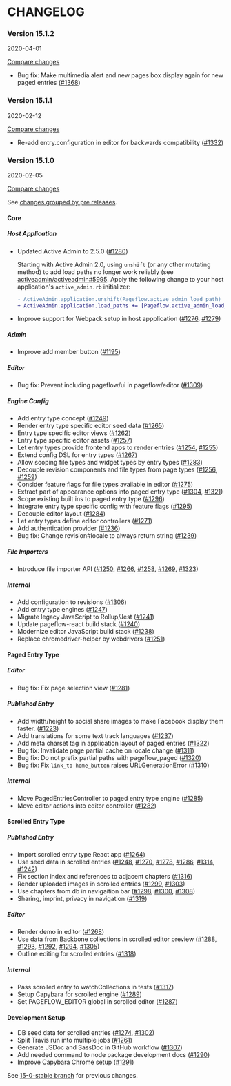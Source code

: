 # CHANGELOG

### Version 15.1.2

2020-04-01

[Compare changes](https://github.com/codevise/pageflow/compare/v15.1.1...v15.1.2)

- Bug fix: Make multimedia alert and new pages box display again for
  new paged entries
  ([#1368](https://github.com/codevise/pageflow/pull/1368))

### Version 15.1.1

2020-02-12

[Compare changes](https://github.com/codevise/pageflow/compare/v15.1.0...v15.1.1)

- Re-add entry.configuration in editor for backwards compatibility
  ([#1332](https://github.com/codevise/pageflow/pull/1332))

### Version 15.1.0

2020-02-05

[Compare changes](https://github.com/codevise/pageflow/compare/15-0-stable...v15.1.0)

See
[changes grouped by pre releases](https://github.com/codevise/pageflow/blob/v15.1.0.rc0/CHANGELOG.md).

#### Core

##### Host Application

- Updated Active Admin to 2.5.0
  ([#1280](https://github.com/codevise/pageflow/pull/1280))

  Starting with Active Admin 2.0, using `unshift` (or any other
  mutating method) to add load paths no longer work reliably (see
  [activeadmin/activeadmin#5995](https://github.com/activeadmin/activeadmin/issues/5995).
  Apply the following change to your host application's
  `active_admin.rb` initializer:

  ```diff
  - ActiveAdmin.application.unshift(Pageflow.active_admin_load_path)
  + ActiveAdmin.application.load_paths += [Pageflow.active_admin_load_path]
  ```

- Improve support for Webpack setup in host appplication
  ([#1276](https://github.com/codevise/pageflow/pull/1276),
   [#1279](https://github.com/codevise/pageflow/pull/1279))

##### Admin

- Improve add member button
  ([#1195](https://github.com/codevise/pageflow/pull/1195))

##### Editor

- Bug fix: Prevent including pageflow/ui in pageflow/editor
  ([#1309](https://github.com/codevise/pageflow/pull/1309))

##### Engine Config

- Add entry type concept
  ([#1249](https://github.com/codevise/pageflow/pull/1249))
- Render entry type specific editor seed data
  ([#1265](https://github.com/codevise/pageflow/pull/1265))
- Entry type specific editor views
  ([#1262](https://github.com/codevise/pageflow/pull/1262))
- Entry type specific editor assets
  ([#1257](https://github.com/codevise/pageflow/pull/1257))
- Let entry types provide frontend apps to render entries
  ([#1254](https://github.com/codevise/pageflow/pull/1254),
   [#1255](https://github.com/codevise/pageflow/pull/1255))
- Extend config DSL for entry types
  ([#1267](https://github.com/codevise/pageflow/pull/1267))
- Allow scoping file types and widget types by entry types
  ([#1283](https://github.com/codevise/pageflow/pull/1283))
- Decouple revision components and file types from page types
  ([#1256](https://github.com/codevise/pageflow/pull/1256),
   [#1259](https://github.com/codevise/pageflow/pull/1259))
- Consider feature flags for file types available in editor
  ([#1275](https://github.com/codevise/pageflow/pull/1275))
- Extract part of appearance options into paged entry type
  ([#1304](https://github.com/codevise/pageflow/pull/1304),
   [#1321](https://github.com/codevise/pageflow/pull/1321))
- Scope existing built ins to paged entry type
  ([#1296](https://github.com/codevise/pageflow/pull/1296))
- Integrate entry type specific config with feature flags
  ([#1295](https://github.com/codevise/pageflow/pull/1295))
- Decouple editor layout
  ([#1284](https://github.com/codevise/pageflow/pull/1284))
- Let entry types define editor controllers
  ([#1271](https://github.com/codevise/pageflow/pull/1271))
- Add authentication provider
  ([#1236](https://github.com/codevise/pageflow/pull/1236))
- Bug fix: Change revision#locale to always return string
  ([#1239](https://github.com/codevise/pageflow/pull/1239))

##### File Importers

- Introduce file importer API
  ([#1250](https://github.com/codevise/pageflow/pull/1250),
   [#1266](https://github.com/codevise/pageflow/pull/1266),
   [#1258](https://github.com/codevise/pageflow/pull/1258),
   [#1269](https://github.com/codevise/pageflow/pull/1269),
   [#1323](https://github.com/codevise/pageflow/pull/1323))

##### Internal

- Add configuration to revisions
  ([#1306](https://github.com/codevise/pageflow/pull/1306))
- Add entry type engines
  ([#1247](https://github.com/codevise/pageflow/pull/1247))
- Migrate legacy JavaScript to Rollup/Jest
  ([#1241](https://github.com/codevise/pageflow/pull/1241))
- Update pageflow-react build stack
  ([#1240](https://github.com/codevise/pageflow/pull/1240))
- Modernize editor JavaScript build stack
  ([#1238](https://github.com/codevise/pageflow/pull/1238))
- Replace chromedriver-helper by webdrivers
  ([#1251](https://github.com/codevise/pageflow/pull/1251))

#### Paged Entry Type

##### Editor

- Bug fix: Fix page selection view
  ([#1281](https://github.com/codevise/pageflow/pull/1281))

##### Published Entry

- Add width/height to social share images to make Facebook display
  them faster.
  ([#1223](https://github.com/codevise/pageflow/pull/1223))
- Add translations for some text track languages
  ([#1237](https://github.com/codevise/pageflow/pull/1237))
- Add meta charset tag in application layout of paged entries
  ([#1322](https://github.com/codevise/pageflow/pull/1322))
- Bug fix: Invalidate page partial cache on locale change
  ([#1311](https://github.com/codevise/pageflow/pull/1311))
- Bug fix: Do not prefix partial paths with pageflow_paged
  ([#1320](https://github.com/codevise/pageflow/pull/1320))
- Bug fix: Fix `link_to home_button` raises URLGenerationError
  ([#1310](https://github.com/codevise/pageflow/pull/1310))

##### Internal

- Move PagedEntriesController to paged entry type engine
  ([#1285](https://github.com/codevise/pageflow/pull/1285))
- Move editor actions into editor controller
  ([#1282](https://github.com/codevise/pageflow/pull/1282))

#### Scrolled Entry Type

##### Published Entry

- Import scrolled entry type React app
  ([#1264](https://github.com/codevise/pageflow/pull/1264))
- Use seed data in scrolled entries
  ([#1248](https://github.com/codevise/pageflow/pull/1248),
   [#1270](https://github.com/codevise/pageflow/pull/1270),
   [#1278](https://github.com/codevise/pageflow/pull/1278),
   [#1286](https://github.com/codevise/pageflow/pull/1286),
   [#1314](https://github.com/codevise/pageflow/pull/1314),
   [#1242](https://github.com/codevise/pageflow/pull/1242))
- Fix section index and references to adjacent chapters
  ([#1316](https://github.com/codevise/pageflow/pull/1316))
- Render uploaded images in scrolled entries
  ([#1299](https://github.com/codevise/pageflow/pull/1299),
   [#1303](https://github.com/codevise/pageflow/pull/1303))
- Use chapters from db in navigaition bar
  ([#1298](https://github.com/codevise/pageflow/pull/1298),
   [#1300](https://github.com/codevise/pageflow/pull/1300),
   [#1308](https://github.com/codevise/pageflow/pull/1308))
- Sharing, imprint, privacy in navigation
  ([#1319](https://github.com/codevise/pageflow/pull/1319))

##### Editor

- Render demo in editor
  ([#1268](https://github.com/codevise/pageflow/pull/1268))
- Use data from Backbone collections in scrolled editor preview
  ([#1288](https://github.com/codevise/pageflow/pull/1288),
   [#1293](https://github.com/codevise/pageflow/pull/1293),
   [#1292](https://github.com/codevise/pageflow/pull/1292),
   [#1294](https://github.com/codevise/pageflow/pull/1294),
   [#1305](https://github.com/codevise/pageflow/pull/1305))
- Outline editing for scrolled entries
  ([#1318](https://github.com/codevise/pageflow/pull/1318))

##### Internal

- Pass scrolled entry to watchCollections in tests
  ([#1317](https://github.com/codevise/pageflow/pull/1317))
- Setup Capybara for scrolled engine
  ([#1289](https://github.com/codevise/pageflow/pull/1289))
- Set PAGEFLOW_EDITOR global in scrolled editor
  ([#1287](https://github.com/codevise/pageflow/pull/1287))

#### Development Setup

- DB seed data for scrolled entries
  ([#1274](https://github.com/codevise/pageflow/pull/1274),
   [#1302](https://github.com/codevise/pageflow/pull/1302))
- Split Travis run into multiple jobs
  ([#1261](https://github.com/codevise/pageflow/pull/1261))
- Generate JSDoc and SassDoc in GitHub workflow
  ([#1307](https://github.com/codevise/pageflow/pull/1307))
- Add needed command to node package development docs
  ([#1290](https://github.com/codevise/pageflow/pull/1290))
- Improve Capybara Chrome setup
  ([#1291](https://github.com/codevise/pageflow/pull/1291))

See
[15-0-stable branch](https://github.com/codevise/pageflow/blob/15-0-stable/CHANGELOG.md)
for previous changes.
